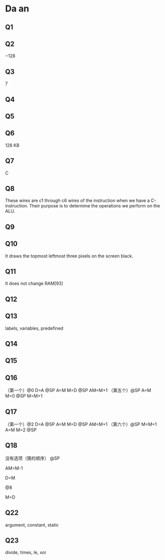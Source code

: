 # Da an

## Q1


## Q2
−128

## Q3
7

## Q4


## Q5


## Q6
128 KB

## Q7
C

## Q8
These wires are c1 through c6 wires of the instruction when we have a C-instruction. Their purpose is to determine the operations we perform on the ALU.

## Q9


## Q10
It draws the topmost leftmost three pixels on the screen black.

## Q11
 It does not change RAM[93]

## Q12


## Q13
labels, variables, predefined

## Q14

## Q15

## Q16
（第一个）@0 D=A @SP A=M M=D @SP AM=M+1
（第五个）@SP A=M M=0 @SP M=M+1

## Q17
（第一个）@2 D=A @SP A=M M=D @SP AM=M+1
（第六个）@SP M=M+1 A=M M=2 @SP

## Q18
没有选项（猜的顺序）
@SP

AM=M-1

D=M

@8

M=D

## Q22
argument, constant, static

## Q23
 divide, times, le, xor
